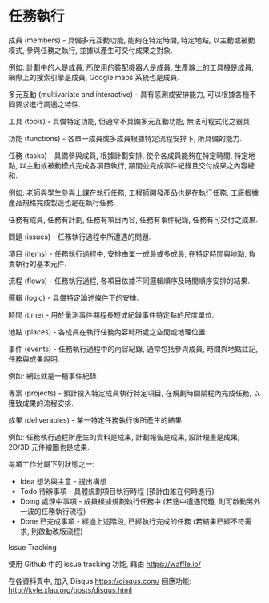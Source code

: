 # 任務執行

成員 (members) - 具備多元互動功能, 能夠在特定時間, 特定地點, 以主動或被動模式, 參與任務之執行, 並據以產生可交付成果之對象.

例如: 計劃中的人是成員, 所使用的裝配機器人是成員, 生產線上的工具機是成員, 網際上的搜索引擎是成員, Google maps 系統也是成員.

多元互動 (multivariate and interactive) - 具有感測或安排能力, 可以根據各種不同要求進行調適之特性.

工具 (tools) - 具備特定功能, 但通常不具備多元互動功能, 無法可程式化之器具.

功能 (functions) - 各單一成員或多成員根據特定流程安排下, 所具備的能力.

任務 (tasks) - 具備參與成員, 根據計劃安排, 使令各成員能夠在特定時間, 特定地點, 以主動或被動模式完成各項目執行, 期間並完成事件紀錄且交付成果之內容總和.

例如: 老師與學生參與上課在執行任務, 工程師開發產品也是在執行任務, 工廠根據產品規格完成製造也是在執行任務.

任務有成員, 任務有計劃, 任務有項目內容, 任務有事件紀錄, 任務有可交付之成果.

問題 (issues) - 任務執行過程中所遭遇的問題.

項目 (items) - 任務執行過程中, 安排由單一成員或多成員, 在特定時間與地點, 負責執行的基本元件.

流程 (flows) - 任務執行過程, 各項目依據不同邏輯順序及時間順序安排的結果.

邏輯 (logic) - 具備特定論述條件下的安排.

時間 (time) - 用於量測事件期程長短或紀錄事件特定點的尺度單位.

地點 (places) - 各成員在執行任務內容時所處之空間或地理位置.

事件 (events) - 任務執行過程中的內容紀錄, 通常包括參與成員, 時間與地點註記, 任務與成果說明.

例如: 網誌就是一種事件紀錄.

專案 (projects) - 預計投入特定成員執行特定項目, 在規劃時間期程內完成任務, 以獲致成果的流程安排.

成果 (deliverables) - 某一特定任務執行後所產生的結果.

例如: 任務執行過程所產生的資料是成果, 計劃報告是成果, 設計規畫是成果, 2D/3D 元件繪圖也是成果.

每項工作分屬下列狀態之一:

* Idea 想法與主意 - 提出構想
* Todo 待辦事項 - 具體規劃項目執行時程 (預計由誰在何時進行)
* Doing 處理中事項 - 成員根據規劃執行任務中 (若途中遭遇問題, 則可啟動另外一波的任務執行流程)
* Done 已完成事項 - 經過上述階段, 已經執行完成的任務 (若結果已經不符需求, 則啟動改版流程)

Issue Tracking

使用 Github 中的 issue tracking 功能, 藉由 https://waffle.io/

在各資料頁中, 加入 Disqus https://disqus.com/ 回應功能: http://kyle.xlau.org/posts/disqus.html

